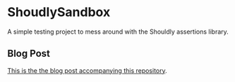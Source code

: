 # ShoudlySandbox

A simple testing project to mess around with the Shouldly assertions library.

## Blog Post

[This is the the blog post accompanying this repository](TODO).
